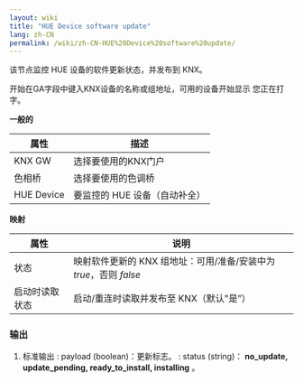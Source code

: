 ```yaml
---
layout: wiki
title: "HUE Device software update"
lang: zh-CN
permalink: /wiki/zh-CN-HUE%20Device%20software%20update/
---
```

该节点监控 HUE 设备的软件更新状态，并发布到 KNX。

开始在GA字段中键入KNX设备的名称或组地址，可用的设备开始显示
您正在打字。

**一般的**

|属性|描述|
| - | - |
|KNX GW |选择要使用的KNX门户|
|色相桥|选择要使用的色调桥|
| HUE Device | 要监控的 HUE 设备（自动补全） |

**映射**

|属性|说明|
|--|--|
| 状态 | 映射软件更新的 KNX 组地址：可用/准备/安装中为 _true_，否则 _false_ |
| 启动时读取状态 | 启动/重连时读取并发布至 KNX（默认"是”） |

### 输出

1. 标准输出
   : payload (boolean)：更新标志。
   : status (string)： **no\_update, update\_pending, ready\_to\_install, installing** 。
